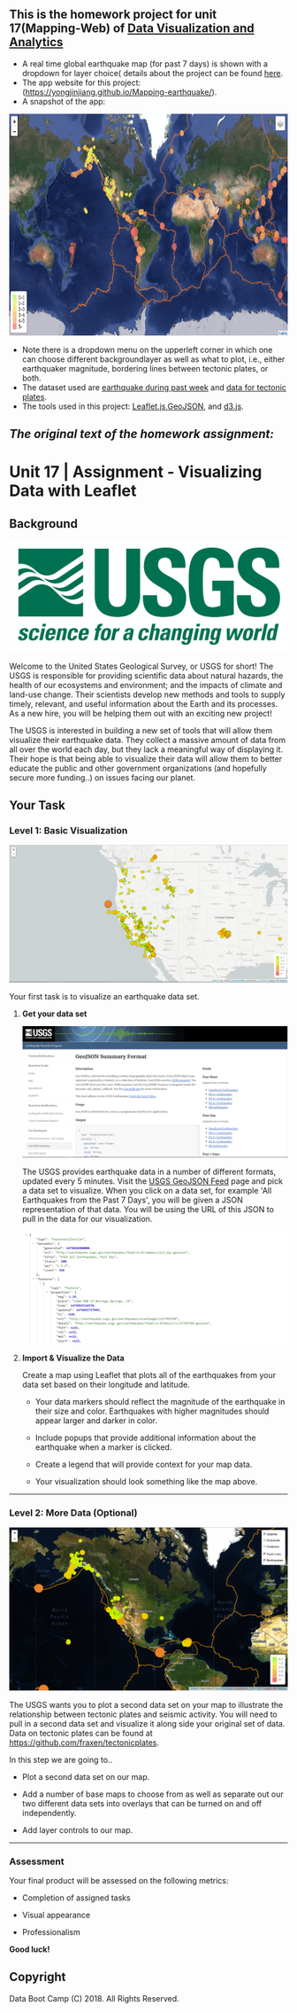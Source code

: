 ## This is the homework project for unit 17(Mapping-Web) of [Data Visualization and Analytics](https://bootcamp.umn.edu/data/landing%20full/)
   - A real time global earthquake map (for past 7 days) is shown with a dropdown for layer choice( details about the project can be found [here](#unit-17--assignment---visualizing-data-with-leaflet). 
   - The app website for this project: (https://yongjinjiang.github.io/Mapping-earthquake/).
   - A snapshot of the app:
 <img src="./Images/app.png " width="600" height="400">
 
   - Note there is a dropdown menu on the upperleft corner in which one can choose different backgroundlayer as well as what to plot, i.e., either earthquaker magnitude, bordering lines between tectonic plates, or both. 
   - The dataset used are [earthquake during past week](https://earthquake.usgs.gov/earthquakes/feed/v1.0/summary/all_week.geojson) and [data for tectonic plates](https://github.com/fraxen/tectonicplates).
   - The tools used in this project: [Leaflet.js](https://leafletjs.com/),[GeoJSON](https://leafletjs.com/examples/geojson/), and [d3.js](https://d3js.org/).
  

## **_The original text of the homework assignment:_** 
# Unit 17 | Assignment - Visualizing Data with Leaflet

## Background

![1-Logo](Images/1-Logo.png)

Welcome to the United States Geological Survey, or USGS for short! The USGS is responsible for providing scientific data about natural hazards, the health of our ecosystems and environment; and the impacts of climate and land-use change. Their scientists develop new methods and tools to supply timely, relevant, and useful information about the Earth and its processes. As a new hire, you will be helping them out with an exciting new project!

The USGS is interested in building a new set of tools that will allow them visualize their earthquake data. They collect a massive amount of data from all over the world each day, but they lack a meaningful way of displaying it. Their hope is that being able to visualize their data will allow them to better educate the public and other government organizations (and hopefully secure more funding..) on issues facing our planet.

## Your Task

### Level 1: Basic Visualization

![2-BasicMap](Images/2-BasicMap.png)

Your first task is to visualize an earthquake data set.

1. **Get your data set**

   ![3-Data](Images/3-Data.png)

   The USGS provides earthquake data in a number of different formats, updated every 5 minutes. Visit the [USGS GeoJSON Feed](http://earthquake.usgs.gov/earthquakes/feed/v1.0/geojson.php) page and pick a data set to visualize. When you click on a data set, for example 'All Earthquakes from the Past 7 Days', you will be given a JSON representation of that data. You will be using the URL of this JSON to pull in the data for our visualization.

   ![4-JSON](Images/4-JSON.png)

2. **Import & Visualize the Data**

   Create a map using Leaflet that plots all of the earthquakes from your data set based on their longitude and latitude.

   * Your data markers should reflect the magnitude of the earthquake in their size and color. Earthquakes with higher magnitudes should appear larger and darker in color.

   * Include popups that provide additional information about the earthquake when a marker is clicked.

   * Create a legend that will provide context for your map data.

   * Your visualization should look something like the map above.

- - -

### Level 2: More Data (Optional)

![5-Advanced](Images/5-Advanced.png)

The USGS wants you to plot a second data set on your map to illustrate the relationship between tectonic plates and seismic activity. You will need to pull in a second data set and visualize it along side your original set of data. Data on tectonic plates can be found at <https://github.com/fraxen/tectonicplates>.

In this step we are going to..

* Plot a second data set on our map.

* Add a number of base maps to choose from as well as separate out our two different data sets into overlays that can be turned on and off independently.

* Add layer controls to our map.

- - -

### Assessment

Your final product will be assessed on the following metrics:

* Completion of assigned tasks

* Visual appearance

* Professionalism

**Good luck!**

## Copyright

Data Boot Camp (C) 2018. All Rights Reserved.
